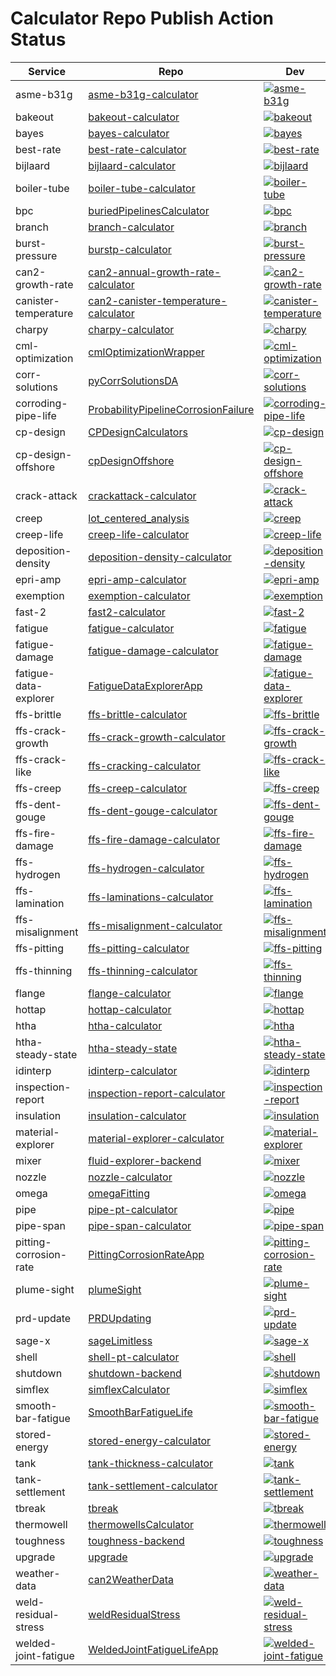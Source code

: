 # Calculator Repo Publish Action Status


| Service | Repo | Dev | Stage | Prod | 
| ------- | ---- | --- | ----- | ---- |
  | asme-b31g | [asme-b31g-calculator](https://github.com/e2grnd/asme-b31g-calculator) | [![asme-b31g](https://github.com/e2grnd/asme-b31g-calculator/actions/workflows/publish.yml/badge.svg?branch=release%2Fdev)](https://github.com/e2grnd/asme-b31g-calculator/actions/workflows/publish.yml) | [![asme-b31g](https://github.com/e2grnd/asme-b31g-calculator/actions/workflows/publish.yml/badge.svg?branch=release%2Fstage)](https://github.com/e2grnd/asme-b31g-calculator/actions/workflows/publish.yml) | [![asme-b31g](https://github.com/e2grnd/asme-b31g-calculator/actions/workflows/publish.yml/badge.svg?branch=release%2Fprod)](https://github.com/e2grnd/asme-b31g-calculator/actions/workflows/publish.yml) | 
| bakeout | [bakeout-calculator](https://github.com/e2grnd/bakeout-calculator) | [![bakeout](https://github.com/e2grnd/bakeout-calculator/actions/workflows/publish.yml/badge.svg?branch=release%2Fdev)](https://github.com/e2grnd/bakeout-calculator/actions/workflows/publish.yml) | [![bakeout](https://github.com/e2grnd/bakeout-calculator/actions/workflows/publish.yml/badge.svg?branch=release%2Fstage)](https://github.com/e2grnd/bakeout-calculator/actions/workflows/publish.yml) | [![bakeout](https://github.com/e2grnd/bakeout-calculator/actions/workflows/publish.yml/badge.svg?branch=release%2Fprod)](https://github.com/e2grnd/bakeout-calculator/actions/workflows/publish.yml) | 
| bayes | [bayes-calculator](https://github.com/e2grnd/bayes-calculator) | [![bayes](https://github.com/e2grnd/bayes-calculator/actions/workflows/publish.yml/badge.svg?branch=release%2Fdev)](https://github.com/e2grnd/bayes-calculator/actions/workflows/publish.yml) | [![bayes](https://github.com/e2grnd/bayes-calculator/actions/workflows/publish.yml/badge.svg?branch=release%2Fstage)](https://github.com/e2grnd/bayes-calculator/actions/workflows/publish.yml) | [![bayes](https://github.com/e2grnd/bayes-calculator/actions/workflows/publish.yml/badge.svg?branch=release%2Fprod)](https://github.com/e2grnd/bayes-calculator/actions/workflows/publish.yml) | 
| best-rate | [best-rate-calculator](https://github.com/e2grnd/best-rate-calculator) | [![best-rate](https://github.com/e2grnd/best-rate-calculator/actions/workflows/publish.yml/badge.svg?branch=release%2Fdev)](https://github.com/e2grnd/best-rate-calculator/actions/workflows/publish.yml) | [![best-rate](https://github.com/e2grnd/best-rate-calculator/actions/workflows/publish.yml/badge.svg?branch=release%2Fstage)](https://github.com/e2grnd/best-rate-calculator/actions/workflows/publish.yml) | [![best-rate](https://github.com/e2grnd/best-rate-calculator/actions/workflows/publish.yml/badge.svg?branch=release%2Fprod)](https://github.com/e2grnd/best-rate-calculator/actions/workflows/publish.yml) | 
| bijlaard | [bijlaard-calculator](https://github.com/e2grnd/bijlaard-calculator) | [![bijlaard](https://github.com/e2grnd/bijlaard-calculator/actions/workflows/publish.yml/badge.svg?branch=release%2Fdev)](https://github.com/e2grnd/bijlaard-calculator/actions/workflows/publish.yml) | [![bijlaard](https://github.com/e2grnd/bijlaard-calculator/actions/workflows/publish.yml/badge.svg?branch=release%2Fstage)](https://github.com/e2grnd/bijlaard-calculator/actions/workflows/publish.yml) | [![bijlaard](https://github.com/e2grnd/bijlaard-calculator/actions/workflows/publish.yml/badge.svg?branch=release%2Fprod)](https://github.com/e2grnd/bijlaard-calculator/actions/workflows/publish.yml) | 
| boiler-tube | [boiler-tube-calculator](https://github.com/e2grnd/boiler-tube-calculator) | [![boiler-tube](https://github.com/e2grnd/boiler-tube-calculator/actions/workflows/publish.yml/badge.svg?branch=release%2Fdev)](https://github.com/e2grnd/boiler-tube-calculator/actions/workflows/publish.yml) | [![boiler-tube](https://github.com/e2grnd/boiler-tube-calculator/actions/workflows/publish.yml/badge.svg?branch=release%2Fstage)](https://github.com/e2grnd/boiler-tube-calculator/actions/workflows/publish.yml) | [![boiler-tube](https://github.com/e2grnd/boiler-tube-calculator/actions/workflows/publish.yml/badge.svg?branch=release%2Fprod)](https://github.com/e2grnd/boiler-tube-calculator/actions/workflows/publish.yml) | 
| bpc | [buriedPipelinesCalculator](https://github.com/e2grnd/buriedPipelinesCalculator) | [![bpc](https://github.com/e2grnd/buriedPipelinesCalculator/actions/workflows/publish.yml/badge.svg?branch=release%2Fdev)](https://github.com/e2grnd/buriedPipelinesCalculator/actions/workflows/publish.yml) | [![bpc](https://github.com/e2grnd/buriedPipelinesCalculator/actions/workflows/publish.yml/badge.svg?branch=release%2Fstage)](https://github.com/e2grnd/buriedPipelinesCalculator/actions/workflows/publish.yml) | [![bpc](https://github.com/e2grnd/buriedPipelinesCalculator/actions/workflows/publish.yml/badge.svg?branch=release%2Fprod)](https://github.com/e2grnd/buriedPipelinesCalculator/actions/workflows/publish.yml) | 
| branch | [branch-calculator](https://github.com/e2grnd/branch-calculator) | [![branch](https://github.com/e2grnd/branch-calculator/actions/workflows/publish.yml/badge.svg?branch=release%2Fdev)](https://github.com/e2grnd/branch-calculator/actions/workflows/publish.yml) | [![branch](https://github.com/e2grnd/branch-calculator/actions/workflows/publish.yml/badge.svg?branch=release%2Fstage)](https://github.com/e2grnd/branch-calculator/actions/workflows/publish.yml) | [![branch](https://github.com/e2grnd/branch-calculator/actions/workflows/publish.yml/badge.svg?branch=release%2Fprod)](https://github.com/e2grnd/branch-calculator/actions/workflows/publish.yml) | 
| burst-pressure | [burstp-calculator](https://github.com/e2grnd/burstp-calculator) | [![burst-pressure](https://github.com/e2grnd/burstp-calculator/actions/workflows/publish.yml/badge.svg?branch=release%2Fdev)](https://github.com/e2grnd/burstp-calculator/actions/workflows/publish.yml) | [![burst-pressure](https://github.com/e2grnd/burstp-calculator/actions/workflows/publish.yml/badge.svg?branch=release%2Fstage)](https://github.com/e2grnd/burstp-calculator/actions/workflows/publish.yml) | [![burst-pressure](https://github.com/e2grnd/burstp-calculator/actions/workflows/publish.yml/badge.svg?branch=release%2Fprod)](https://github.com/e2grnd/burstp-calculator/actions/workflows/publish.yml) | 
| can2-growth-rate | [can2-annual-growth-rate-calculator](https://github.com/e2grnd/can2-annual-growth-rate-calculator) | [![can2-growth-rate](https://github.com/e2grnd/can2-annual-growth-rate-calculator/actions/workflows/publish.yml/badge.svg?branch=release%2Fdev)](https://github.com/e2grnd/can2-annual-growth-rate-calculator/actions/workflows/publish.yml) | [![can2-growth-rate](https://github.com/e2grnd/can2-annual-growth-rate-calculator/actions/workflows/publish.yml/badge.svg?branch=release%2Fstage)](https://github.com/e2grnd/can2-annual-growth-rate-calculator/actions/workflows/publish.yml) | [![can2-growth-rate](https://github.com/e2grnd/can2-annual-growth-rate-calculator/actions/workflows/publish.yml/badge.svg?branch=release%2Fprod)](https://github.com/e2grnd/can2-annual-growth-rate-calculator/actions/workflows/publish.yml) | 
| canister-temperature | [can2-canister-temperature-calculator](https://github.com/e2grnd/can2-canister-temperature-calculator) | [![canister-temperature](https://github.com/e2grnd/can2-canister-temperature-calculator/actions/workflows/publish.yml/badge.svg?branch=release%2Fdev)](https://github.com/e2grnd/can2-canister-temperature-calculator/actions/workflows/publish.yml) | [![canister-temperature](https://github.com/e2grnd/can2-canister-temperature-calculator/actions/workflows/publish.yml/badge.svg?branch=release%2Fstage)](https://github.com/e2grnd/can2-canister-temperature-calculator/actions/workflows/publish.yml) | [![canister-temperature](https://github.com/e2grnd/can2-canister-temperature-calculator/actions/workflows/publish.yml/badge.svg?branch=release%2Fprod)](https://github.com/e2grnd/can2-canister-temperature-calculator/actions/workflows/publish.yml) | 
| charpy | [charpy-calculator](https://github.com/e2grnd/charpy-calculator) | [![charpy](https://github.com/e2grnd/charpy-calculator/actions/workflows/publish.yml/badge.svg?branch=release%2Fdev)](https://github.com/e2grnd/charpy-calculator/actions/workflows/publish.yml) | [![charpy](https://github.com/e2grnd/charpy-calculator/actions/workflows/publish.yml/badge.svg?branch=release%2Fstage)](https://github.com/e2grnd/charpy-calculator/actions/workflows/publish.yml) | [![charpy](https://github.com/e2grnd/charpy-calculator/actions/workflows/publish.yml/badge.svg?branch=release%2Fprod)](https://github.com/e2grnd/charpy-calculator/actions/workflows/publish.yml) | 
| cml-optimization | [cmlOptimizationWrapper](https://github.com/e2grnd/cmlOptimizationWrapper) | [![cml-optimization](https://github.com/e2grnd/cmlOptimizationWrapper/actions/workflows/publish.yml/badge.svg?branch=release%2Fdev)](https://github.com/e2grnd/cmlOptimizationWrapper/actions/workflows/publish.yml) | [![cml-optimization](https://github.com/e2grnd/cmlOptimizationWrapper/actions/workflows/publish.yml/badge.svg?branch=release%2Fstage)](https://github.com/e2grnd/cmlOptimizationWrapper/actions/workflows/publish.yml) | [![cml-optimization](https://github.com/e2grnd/cmlOptimizationWrapper/actions/workflows/publish.yml/badge.svg?branch=release%2Fprod)](https://github.com/e2grnd/cmlOptimizationWrapper/actions/workflows/publish.yml) | 
| corr-solutions | [pyCorrSolutionsDA](https://github.com/e2grnd/pyCorrSolutionsDA) | [![corr-solutions](https://github.com/e2grnd/pyCorrSolutionsDA/actions/workflows/publish.yml/badge.svg?branch=release%2Fdev)](https://github.com/e2grnd/pyCorrSolutionsDA/actions/workflows/publish.yml) | [![corr-solutions](https://github.com/e2grnd/pyCorrSolutionsDA/actions/workflows/publish.yml/badge.svg?branch=release%2Fstage)](https://github.com/e2grnd/pyCorrSolutionsDA/actions/workflows/publish.yml) | [![corr-solutions](https://github.com/e2grnd/pyCorrSolutionsDA/actions/workflows/publish.yml/badge.svg?branch=release%2Fprod)](https://github.com/e2grnd/pyCorrSolutionsDA/actions/workflows/publish.yml) | 
| corroding-pipe-life | [ProbabilityPipelineCorrosionFailure](https://github.com/e2grnd/ProbabilityPipelineCorrosionFailure) | [![corroding-pipe-life](https://github.com/e2grnd/ProbabilityPipelineCorrosionFailure/actions/workflows/publish.yml/badge.svg?branch=release%2Fdev)](https://github.com/e2grnd/ProbabilityPipelineCorrosionFailure/actions/workflows/publish.yml) | [![corroding-pipe-life](https://github.com/e2grnd/ProbabilityPipelineCorrosionFailure/actions/workflows/publish.yml/badge.svg?branch=release%2Fstage)](https://github.com/e2grnd/ProbabilityPipelineCorrosionFailure/actions/workflows/publish.yml) | [![corroding-pipe-life](https://github.com/e2grnd/ProbabilityPipelineCorrosionFailure/actions/workflows/publish.yml/badge.svg?branch=release%2Fprod)](https://github.com/e2grnd/ProbabilityPipelineCorrosionFailure/actions/workflows/publish.yml) | 
| cp-design | [CPDesignCalculators](https://github.com/e2grnd/CPDesignCalculators) | [![cp-design](https://github.com/e2grnd/CPDesignCalculators/actions/workflows/publish.yml/badge.svg?branch=release%2Fdev)](https://github.com/e2grnd/CPDesignCalculators/actions/workflows/publish.yml) | [![cp-design](https://github.com/e2grnd/CPDesignCalculators/actions/workflows/publish.yml/badge.svg?branch=release%2Fstage)](https://github.com/e2grnd/CPDesignCalculators/actions/workflows/publish.yml) | [![cp-design](https://github.com/e2grnd/CPDesignCalculators/actions/workflows/publish.yml/badge.svg?branch=release%2Fprod)](https://github.com/e2grnd/CPDesignCalculators/actions/workflows/publish.yml) | 
| cp-design-offshore | [cpDesignOffshore](https://github.com/e2grnd/cpDesignOffshore) | [![cp-design-offshore](https://github.com/e2grnd/cpDesignOffshore/actions/workflows/publish.yml/badge.svg?branch=release%2Fdev)](https://github.com/e2grnd/cpDesignOffshore/actions/workflows/publish.yml) | [![cp-design-offshore](https://github.com/e2grnd/cpDesignOffshore/actions/workflows/publish.yml/badge.svg?branch=release%2Fstage)](https://github.com/e2grnd/cpDesignOffshore/actions/workflows/publish.yml) | [![cp-design-offshore](https://github.com/e2grnd/cpDesignOffshore/actions/workflows/publish.yml/badge.svg?branch=release%2Fprod)](https://github.com/e2grnd/cpDesignOffshore/actions/workflows/publish.yml) | 
| crack-attack | [crackattack-calculator](https://github.com/e2grnd/crackattack-calculator) | [![crack-attack](https://github.com/e2grnd/crackattack-calculator/actions/workflows/publish.yml/badge.svg?branch=release%2Fdev)](https://github.com/e2grnd/crackattack-calculator/actions/workflows/publish.yml) | [![crack-attack](https://github.com/e2grnd/crackattack-calculator/actions/workflows/publish.yml/badge.svg?branch=release%2Fstage)](https://github.com/e2grnd/crackattack-calculator/actions/workflows/publish.yml) | [![crack-attack](https://github.com/e2grnd/crackattack-calculator/actions/workflows/publish.yml/badge.svg?branch=release%2Fprod)](https://github.com/e2grnd/crackattack-calculator/actions/workflows/publish.yml) | 
| creep | [lot_centered_analysis](https://github.com/e2grnd/lot_centered_analysis) | [![creep](https://github.com/e2grnd/lot_centered_analysis/actions/workflows/publish.yml/badge.svg?branch=release%2Fdev)](https://github.com/e2grnd/lot_centered_analysis/actions/workflows/publish.yml) | [![creep](https://github.com/e2grnd/lot_centered_analysis/actions/workflows/publish.yml/badge.svg?branch=release%2Fstage)](https://github.com/e2grnd/lot_centered_analysis/actions/workflows/publish.yml) | [![creep](https://github.com/e2grnd/lot_centered_analysis/actions/workflows/publish.yml/badge.svg?branch=release%2Fprod)](https://github.com/e2grnd/lot_centered_analysis/actions/workflows/publish.yml) | 
| creep-life | [creep-life-calculator](https://github.com/e2grnd/creep-life-calculator) | [![creep-life](https://github.com/e2grnd/creep-life-calculator/actions/workflows/publish.yml/badge.svg?branch=release%2Fdev)](https://github.com/e2grnd/creep-life-calculator/actions/workflows/publish.yml) | [![creep-life](https://github.com/e2grnd/creep-life-calculator/actions/workflows/publish.yml/badge.svg?branch=release%2Fstage)](https://github.com/e2grnd/creep-life-calculator/actions/workflows/publish.yml) | [![creep-life](https://github.com/e2grnd/creep-life-calculator/actions/workflows/publish.yml/badge.svg?branch=release%2Fprod)](https://github.com/e2grnd/creep-life-calculator/actions/workflows/publish.yml) | 
| deposition-density | [deposition-density-calculator](https://github.com/e2grnd/deposition-density-calculator) | [![deposition-density](https://github.com/e2grnd/deposition-density-calculator/actions/workflows/publish.yml/badge.svg?branch=release%2Fdev)](https://github.com/e2grnd/deposition-density-calculator/actions/workflows/publish.yml) | [![deposition-density](https://github.com/e2grnd/deposition-density-calculator/actions/workflows/publish.yml/badge.svg?branch=release%2Fstage)](https://github.com/e2grnd/deposition-density-calculator/actions/workflows/publish.yml) | [![deposition-density](https://github.com/e2grnd/deposition-density-calculator/actions/workflows/publish.yml/badge.svg?branch=release%2Fprod)](https://github.com/e2grnd/deposition-density-calculator/actions/workflows/publish.yml) | 
| epri-amp | [epri-amp-calculator](https://github.com/e2grnd/epri-amp-calculator) | [![epri-amp](https://github.com/e2grnd/epri-amp-calculator/actions/workflows/publish.yml/badge.svg?branch=release%2Fdev)](https://github.com/e2grnd/epri-amp-calculator/actions/workflows/publish.yml) | [![epri-amp](https://github.com/e2grnd/epri-amp-calculator/actions/workflows/publish.yml/badge.svg?branch=release%2Fstage)](https://github.com/e2grnd/epri-amp-calculator/actions/workflows/publish.yml) | [![epri-amp](https://github.com/e2grnd/epri-amp-calculator/actions/workflows/publish.yml/badge.svg?branch=release%2Fprod)](https://github.com/e2grnd/epri-amp-calculator/actions/workflows/publish.yml) | 
| exemption | [exemption-calculator](https://github.com/e2grnd/exemption-calculator) | [![exemption](https://github.com/e2grnd/exemption-calculator/actions/workflows/publish.yml/badge.svg?branch=release%2Fdev)](https://github.com/e2grnd/exemption-calculator/actions/workflows/publish.yml) | [![exemption](https://github.com/e2grnd/exemption-calculator/actions/workflows/publish.yml/badge.svg?branch=release%2Fstage)](https://github.com/e2grnd/exemption-calculator/actions/workflows/publish.yml) | [![exemption](https://github.com/e2grnd/exemption-calculator/actions/workflows/publish.yml/badge.svg?branch=release%2Fprod)](https://github.com/e2grnd/exemption-calculator/actions/workflows/publish.yml) | 
| fast-2 | [fast2-calculator](https://github.com/e2grnd/fast2-calculator) | [![fast-2](https://github.com/e2grnd/fast2-calculator/actions/workflows/publish.yml/badge.svg?branch=release%2Fdev)](https://github.com/e2grnd/fast2-calculator/actions/workflows/publish.yml) | [![fast-2](https://github.com/e2grnd/fast2-calculator/actions/workflows/publish.yml/badge.svg?branch=release%2Fstage)](https://github.com/e2grnd/fast2-calculator/actions/workflows/publish.yml) | [![fast-2](https://github.com/e2grnd/fast2-calculator/actions/workflows/publish.yml/badge.svg?branch=release%2Fprod)](https://github.com/e2grnd/fast2-calculator/actions/workflows/publish.yml) | 
| fatigue | [fatigue-calculator](https://github.com/e2grnd/fatigue-calculator) | [![fatigue](https://github.com/e2grnd/fatigue-calculator/actions/workflows/publish.yml/badge.svg?branch=release%2Fdev)](https://github.com/e2grnd/fatigue-calculator/actions/workflows/publish.yml) | [![fatigue](https://github.com/e2grnd/fatigue-calculator/actions/workflows/publish.yml/badge.svg?branch=release%2Fstage)](https://github.com/e2grnd/fatigue-calculator/actions/workflows/publish.yml) | [![fatigue](https://github.com/e2grnd/fatigue-calculator/actions/workflows/publish.yml/badge.svg?branch=release%2Fprod)](https://github.com/e2grnd/fatigue-calculator/actions/workflows/publish.yml) | 
| fatigue-damage | [fatigue-damage-calculator](https://github.com/e2grnd/fatigue-damage-calculator) | [![fatigue-damage](https://github.com/e2grnd/fatigue-damage-calculator/actions/workflows/publish.yml/badge.svg?branch=release%2Fdev)](https://github.com/e2grnd/fatigue-damage-calculator/actions/workflows/publish.yml) | [![fatigue-damage](https://github.com/e2grnd/fatigue-damage-calculator/actions/workflows/publish.yml/badge.svg?branch=release%2Fstage)](https://github.com/e2grnd/fatigue-damage-calculator/actions/workflows/publish.yml) | [![fatigue-damage](https://github.com/e2grnd/fatigue-damage-calculator/actions/workflows/publish.yml/badge.svg?branch=release%2Fprod)](https://github.com/e2grnd/fatigue-damage-calculator/actions/workflows/publish.yml) | 
| fatigue-data-explorer | [FatigueDataExplorerApp](https://github.com/e2grnd/FatigueDataExplorerApp) | [![fatigue-data-explorer](https://github.com/e2grnd/FatigueDataExplorerApp/actions/workflows/publish.yml/badge.svg?branch=release%2Fdev)](https://github.com/e2grnd/FatigueDataExplorerApp/actions/workflows/publish.yml) | [![fatigue-data-explorer](https://github.com/e2grnd/FatigueDataExplorerApp/actions/workflows/publish.yml/badge.svg?branch=release%2Fstage)](https://github.com/e2grnd/FatigueDataExplorerApp/actions/workflows/publish.yml) | [![fatigue-data-explorer](https://github.com/e2grnd/FatigueDataExplorerApp/actions/workflows/publish.yml/badge.svg?branch=release%2Fprod)](https://github.com/e2grnd/FatigueDataExplorerApp/actions/workflows/publish.yml) | 
| ffs-brittle | [ffs-brittle-calculator](https://github.com/e2grnd/ffs-brittle-calculator) | [![ffs-brittle](https://github.com/e2grnd/ffs-brittle-calculator/actions/workflows/publish.yml/badge.svg?branch=release%2Fdev)](https://github.com/e2grnd/ffs-brittle-calculator/actions/workflows/publish.yml) | [![ffs-brittle](https://github.com/e2grnd/ffs-brittle-calculator/actions/workflows/publish.yml/badge.svg?branch=release%2Fstage)](https://github.com/e2grnd/ffs-brittle-calculator/actions/workflows/publish.yml) | [![ffs-brittle](https://github.com/e2grnd/ffs-brittle-calculator/actions/workflows/publish.yml/badge.svg?branch=release%2Fprod)](https://github.com/e2grnd/ffs-brittle-calculator/actions/workflows/publish.yml) | 
| ffs-crack-growth | [ffs-crack-growth-calculator](https://github.com/e2grnd/ffs-crack-growth-calculator) | [![ffs-crack-growth](https://github.com/e2grnd/ffs-crack-growth-calculator/actions/workflows/publish.yml/badge.svg?branch=release%2Fdev)](https://github.com/e2grnd/ffs-crack-growth-calculator/actions/workflows/publish.yml) | [![ffs-crack-growth](https://github.com/e2grnd/ffs-crack-growth-calculator/actions/workflows/publish.yml/badge.svg?branch=release%2Fstage)](https://github.com/e2grnd/ffs-crack-growth-calculator/actions/workflows/publish.yml) | [![ffs-crack-growth](https://github.com/e2grnd/ffs-crack-growth-calculator/actions/workflows/publish.yml/badge.svg?branch=release%2Fprod)](https://github.com/e2grnd/ffs-crack-growth-calculator/actions/workflows/publish.yml) | 
| ffs-crack-like | [ffs-cracking-calculator](https://github.com/e2grnd/ffs-cracking-calculator) | [![ffs-crack-like](https://github.com/e2grnd/ffs-cracking-calculator/actions/workflows/publish.yml/badge.svg?branch=release%2Fdev)](https://github.com/e2grnd/ffs-cracking-calculator/actions/workflows/publish.yml) | [![ffs-crack-like](https://github.com/e2grnd/ffs-cracking-calculator/actions/workflows/publish.yml/badge.svg?branch=release%2Fstage)](https://github.com/e2grnd/ffs-cracking-calculator/actions/workflows/publish.yml) | [![ffs-crack-like](https://github.com/e2grnd/ffs-cracking-calculator/actions/workflows/publish.yml/badge.svg?branch=release%2Fprod)](https://github.com/e2grnd/ffs-cracking-calculator/actions/workflows/publish.yml) | 
| ffs-creep | [ffs-creep-calculator](https://github.com/e2grnd/ffs-creep-calculator) | [![ffs-creep](https://github.com/e2grnd/ffs-creep-calculator/actions/workflows/publish.yml/badge.svg?branch=release%2Fdev)](https://github.com/e2grnd/ffs-creep-calculator/actions/workflows/publish.yml) | [![ffs-creep](https://github.com/e2grnd/ffs-creep-calculator/actions/workflows/publish.yml/badge.svg?branch=release%2Fstage)](https://github.com/e2grnd/ffs-creep-calculator/actions/workflows/publish.yml) | [![ffs-creep](https://github.com/e2grnd/ffs-creep-calculator/actions/workflows/publish.yml/badge.svg?branch=release%2Fprod)](https://github.com/e2grnd/ffs-creep-calculator/actions/workflows/publish.yml) | 
| ffs-dent-gouge | [ffs-dent-gouge-calculator](https://github.com/e2grnd/ffs-dent-gouge-calculator) | [![ffs-dent-gouge](https://github.com/e2grnd/ffs-dent-gouge-calculator/actions/workflows/publish.yml/badge.svg?branch=release%2Fdev)](https://github.com/e2grnd/ffs-dent-gouge-calculator/actions/workflows/publish.yml) | [![ffs-dent-gouge](https://github.com/e2grnd/ffs-dent-gouge-calculator/actions/workflows/publish.yml/badge.svg?branch=release%2Fstage)](https://github.com/e2grnd/ffs-dent-gouge-calculator/actions/workflows/publish.yml) | [![ffs-dent-gouge](https://github.com/e2grnd/ffs-dent-gouge-calculator/actions/workflows/publish.yml/badge.svg?branch=release%2Fprod)](https://github.com/e2grnd/ffs-dent-gouge-calculator/actions/workflows/publish.yml) | 
| ffs-fire-damage | [ffs-fire-damage-calculator](https://github.com/e2grnd/ffs-fire-damage-calculator) | [![ffs-fire-damage](https://github.com/e2grnd/ffs-fire-damage-calculator/actions/workflows/publish.yml/badge.svg?branch=release%2Fdev)](https://github.com/e2grnd/ffs-fire-damage-calculator/actions/workflows/publish.yml) | [![ffs-fire-damage](https://github.com/e2grnd/ffs-fire-damage-calculator/actions/workflows/publish.yml/badge.svg?branch=release%2Fstage)](https://github.com/e2grnd/ffs-fire-damage-calculator/actions/workflows/publish.yml) | [![ffs-fire-damage](https://github.com/e2grnd/ffs-fire-damage-calculator/actions/workflows/publish.yml/badge.svg?branch=release%2Fprod)](https://github.com/e2grnd/ffs-fire-damage-calculator/actions/workflows/publish.yml) | 
| ffs-hydrogen | [ffs-hydrogen-calculator](https://github.com/e2grnd/ffs-hydrogen-calculator) | [![ffs-hydrogen](https://github.com/e2grnd/ffs-hydrogen-calculator/actions/workflows/publish.yml/badge.svg?branch=release%2Fdev)](https://github.com/e2grnd/ffs-hydrogen-calculator/actions/workflows/publish.yml) | [![ffs-hydrogen](https://github.com/e2grnd/ffs-hydrogen-calculator/actions/workflows/publish.yml/badge.svg?branch=release%2Fstage)](https://github.com/e2grnd/ffs-hydrogen-calculator/actions/workflows/publish.yml) | [![ffs-hydrogen](https://github.com/e2grnd/ffs-hydrogen-calculator/actions/workflows/publish.yml/badge.svg?branch=release%2Fprod)](https://github.com/e2grnd/ffs-hydrogen-calculator/actions/workflows/publish.yml) | 
| ffs-lamination | [ffs-laminations-calculator](https://github.com/e2grnd/ffs-laminations-calculator) | [![ffs-lamination](https://github.com/e2grnd/ffs-laminations-calculator/actions/workflows/publish.yml/badge.svg?branch=release%2Fdev)](https://github.com/e2grnd/ffs-laminations-calculator/actions/workflows/publish.yml) | [![ffs-lamination](https://github.com/e2grnd/ffs-laminations-calculator/actions/workflows/publish.yml/badge.svg?branch=release%2Fstage)](https://github.com/e2grnd/ffs-laminations-calculator/actions/workflows/publish.yml) | [![ffs-lamination](https://github.com/e2grnd/ffs-laminations-calculator/actions/workflows/publish.yml/badge.svg?branch=release%2Fprod)](https://github.com/e2grnd/ffs-laminations-calculator/actions/workflows/publish.yml) | 
| ffs-misalignment | [ffs-misalignment-calculator](https://github.com/e2grnd/ffs-misalignment-calculator) | [![ffs-misalignment](https://github.com/e2grnd/ffs-misalignment-calculator/actions/workflows/publish.yml/badge.svg?branch=release%2Fdev)](https://github.com/e2grnd/ffs-misalignment-calculator/actions/workflows/publish.yml) | [![ffs-misalignment](https://github.com/e2grnd/ffs-misalignment-calculator/actions/workflows/publish.yml/badge.svg?branch=release%2Fstage)](https://github.com/e2grnd/ffs-misalignment-calculator/actions/workflows/publish.yml) | [![ffs-misalignment](https://github.com/e2grnd/ffs-misalignment-calculator/actions/workflows/publish.yml/badge.svg?branch=release%2Fprod)](https://github.com/e2grnd/ffs-misalignment-calculator/actions/workflows/publish.yml) | 
| ffs-pitting | [ffs-pitting-calculator](https://github.com/e2grnd/ffs-pitting-calculator) | [![ffs-pitting](https://github.com/e2grnd/ffs-pitting-calculator/actions/workflows/publish.yml/badge.svg?branch=release%2Fdev)](https://github.com/e2grnd/ffs-pitting-calculator/actions/workflows/publish.yml) | [![ffs-pitting](https://github.com/e2grnd/ffs-pitting-calculator/actions/workflows/publish.yml/badge.svg?branch=release%2Fstage)](https://github.com/e2grnd/ffs-pitting-calculator/actions/workflows/publish.yml) | [![ffs-pitting](https://github.com/e2grnd/ffs-pitting-calculator/actions/workflows/publish.yml/badge.svg?branch=release%2Fprod)](https://github.com/e2grnd/ffs-pitting-calculator/actions/workflows/publish.yml) | 
| ffs-thinning | [ffs-thinning-calculator](https://github.com/e2grnd/ffs-thinning-calculator) | [![ffs-thinning](https://github.com/e2grnd/ffs-thinning-calculator/actions/workflows/publish.yml/badge.svg?branch=release%2Fdev)](https://github.com/e2grnd/ffs-thinning-calculator/actions/workflows/publish.yml) | [![ffs-thinning](https://github.com/e2grnd/ffs-thinning-calculator/actions/workflows/publish.yml/badge.svg?branch=release%2Fstage)](https://github.com/e2grnd/ffs-thinning-calculator/actions/workflows/publish.yml) | [![ffs-thinning](https://github.com/e2grnd/ffs-thinning-calculator/actions/workflows/publish.yml/badge.svg?branch=release%2Fprod)](https://github.com/e2grnd/ffs-thinning-calculator/actions/workflows/publish.yml) | 
| flange | [flange-calculator](https://github.com/e2grnd/flange-calculator) | [![flange](https://github.com/e2grnd/flange-calculator/actions/workflows/publish.yml/badge.svg?branch=release%2Fdev)](https://github.com/e2grnd/flange-calculator/actions/workflows/publish.yml) | [![flange](https://github.com/e2grnd/flange-calculator/actions/workflows/publish.yml/badge.svg?branch=release%2Fstage)](https://github.com/e2grnd/flange-calculator/actions/workflows/publish.yml) | [![flange](https://github.com/e2grnd/flange-calculator/actions/workflows/publish.yml/badge.svg?branch=release%2Fprod)](https://github.com/e2grnd/flange-calculator/actions/workflows/publish.yml) | 
| hottap | [hottap-calculator](https://github.com/e2grnd/hottap-calculator) | [![hottap](https://github.com/e2grnd/hottap-calculator/actions/workflows/publish.yml/badge.svg?branch=release%2Fdev)](https://github.com/e2grnd/hottap-calculator/actions/workflows/publish.yml) | [![hottap](https://github.com/e2grnd/hottap-calculator/actions/workflows/publish.yml/badge.svg?branch=release%2Fstage)](https://github.com/e2grnd/hottap-calculator/actions/workflows/publish.yml) | [![hottap](https://github.com/e2grnd/hottap-calculator/actions/workflows/publish.yml/badge.svg?branch=release%2Fprod)](https://github.com/e2grnd/hottap-calculator/actions/workflows/publish.yml) | 
| htha | [htha-calculator](https://github.com/e2grnd/htha-calculator) | [![htha](https://github.com/e2grnd/htha-calculator/actions/workflows/publish.yml/badge.svg?branch=release%2Fdev)](https://github.com/e2grnd/htha-calculator/actions/workflows/publish.yml) | [![htha](https://github.com/e2grnd/htha-calculator/actions/workflows/publish.yml/badge.svg?branch=release%2Fstage)](https://github.com/e2grnd/htha-calculator/actions/workflows/publish.yml) | [![htha](https://github.com/e2grnd/htha-calculator/actions/workflows/publish.yml/badge.svg?branch=release%2Fprod)](https://github.com/e2grnd/htha-calculator/actions/workflows/publish.yml) | 
| htha-steady-state | [htha-steady-state](https://github.com/e2grnd/htha-steady-state) | [![htha-steady-state](https://github.com/e2grnd/htha-steady-state/actions/workflows/publish.yml/badge.svg?branch=release%2Fdev)](https://github.com/e2grnd/htha-steady-state/actions/workflows/publish.yml) | [![htha-steady-state](https://github.com/e2grnd/htha-steady-state/actions/workflows/publish.yml/badge.svg?branch=release%2Fstage)](https://github.com/e2grnd/htha-steady-state/actions/workflows/publish.yml) | [![htha-steady-state](https://github.com/e2grnd/htha-steady-state/actions/workflows/publish.yml/badge.svg?branch=release%2Fprod)](https://github.com/e2grnd/htha-steady-state/actions/workflows/publish.yml) | 
| idinterp | [idinterp-calculator](https://github.com/e2grnd/idinterp-calculator) | [![idinterp](https://github.com/e2grnd/idinterp-calculator/actions/workflows/publish.yml/badge.svg?branch=release%2Fdev)](https://github.com/e2grnd/idinterp-calculator/actions/workflows/publish.yml) | [![idinterp](https://github.com/e2grnd/idinterp-calculator/actions/workflows/publish.yml/badge.svg?branch=release%2Fstage)](https://github.com/e2grnd/idinterp-calculator/actions/workflows/publish.yml) | [![idinterp](https://github.com/e2grnd/idinterp-calculator/actions/workflows/publish.yml/badge.svg?branch=release%2Fprod)](https://github.com/e2grnd/idinterp-calculator/actions/workflows/publish.yml) | 
| inspection-report | [inspection-report-calculator](https://github.com/e2grnd/inspection-report-calculator) | [![inspection-report](https://github.com/e2grnd/inspection-report-calculator/actions/workflows/publish.yml/badge.svg?branch=release%2Fdev)](https://github.com/e2grnd/inspection-report-calculator/actions/workflows/publish.yml) | [![inspection-report](https://github.com/e2grnd/inspection-report-calculator/actions/workflows/publish.yml/badge.svg?branch=release%2Fstage)](https://github.com/e2grnd/inspection-report-calculator/actions/workflows/publish.yml) | [![inspection-report](https://github.com/e2grnd/inspection-report-calculator/actions/workflows/publish.yml/badge.svg?branch=release%2Fprod)](https://github.com/e2grnd/inspection-report-calculator/actions/workflows/publish.yml) | 
| insulation | [insulation-calculator](https://github.com/e2grnd/insulation-calculator) | [![insulation](https://github.com/e2grnd/insulation-calculator/actions/workflows/publish.yml/badge.svg?branch=release%2Fdev)](https://github.com/e2grnd/insulation-calculator/actions/workflows/publish.yml) | [![insulation](https://github.com/e2grnd/insulation-calculator/actions/workflows/publish.yml/badge.svg?branch=release%2Fstage)](https://github.com/e2grnd/insulation-calculator/actions/workflows/publish.yml) | [![insulation](https://github.com/e2grnd/insulation-calculator/actions/workflows/publish.yml/badge.svg?branch=release%2Fprod)](https://github.com/e2grnd/insulation-calculator/actions/workflows/publish.yml) | 
| material-explorer | [material-explorer-calculator](https://github.com/e2grnd/material-explorer-calculator) | [![material-explorer](https://github.com/e2grnd/material-explorer-calculator/actions/workflows/publish.yml/badge.svg?branch=release%2Fdev)](https://github.com/e2grnd/material-explorer-calculator/actions/workflows/publish.yml) | [![material-explorer](https://github.com/e2grnd/material-explorer-calculator/actions/workflows/publish.yml/badge.svg?branch=release%2Fstage)](https://github.com/e2grnd/material-explorer-calculator/actions/workflows/publish.yml) | [![material-explorer](https://github.com/e2grnd/material-explorer-calculator/actions/workflows/publish.yml/badge.svg?branch=release%2Fprod)](https://github.com/e2grnd/material-explorer-calculator/actions/workflows/publish.yml) | 
| mixer | [fluid-explorer-backend](https://github.com/e2grnd/fluid-explorer-backend) | [![mixer](https://github.com/e2grnd/fluid-explorer-backend/actions/workflows/publish.yml/badge.svg?branch=release%2Fdev)](https://github.com/e2grnd/fluid-explorer-backend/actions/workflows/publish.yml) | [![mixer](https://github.com/e2grnd/fluid-explorer-backend/actions/workflows/publish.yml/badge.svg?branch=release%2Fstage)](https://github.com/e2grnd/fluid-explorer-backend/actions/workflows/publish.yml) | [![mixer](https://github.com/e2grnd/fluid-explorer-backend/actions/workflows/publish.yml/badge.svg?branch=release%2Fprod)](https://github.com/e2grnd/fluid-explorer-backend/actions/workflows/publish.yml) | 
| nozzle | [nozzle-calculator](https://github.com/e2grnd/nozzle-calculator) | [![nozzle](https://github.com/e2grnd/nozzle-calculator/actions/workflows/publish.yml/badge.svg?branch=release%2Fdev)](https://github.com/e2grnd/nozzle-calculator/actions/workflows/publish.yml) | [![nozzle](https://github.com/e2grnd/nozzle-calculator/actions/workflows/publish.yml/badge.svg?branch=release%2Fstage)](https://github.com/e2grnd/nozzle-calculator/actions/workflows/publish.yml) | [![nozzle](https://github.com/e2grnd/nozzle-calculator/actions/workflows/publish.yml/badge.svg?branch=release%2Fprod)](https://github.com/e2grnd/nozzle-calculator/actions/workflows/publish.yml) | 
| omega | [omegaFitting](https://github.com/e2grnd/omegaFitting) | [![omega](https://github.com/e2grnd/omegaFitting/actions/workflows/publish.yml/badge.svg?branch=release%2Fdev)](https://github.com/e2grnd/omegaFitting/actions/workflows/publish.yml) | [![omega](https://github.com/e2grnd/omegaFitting/actions/workflows/publish.yml/badge.svg?branch=release%2Fstage)](https://github.com/e2grnd/omegaFitting/actions/workflows/publish.yml) | [![omega](https://github.com/e2grnd/omegaFitting/actions/workflows/publish.yml/badge.svg?branch=release%2Fprod)](https://github.com/e2grnd/omegaFitting/actions/workflows/publish.yml) | 
| pipe | [pipe-pt-calculator](https://github.com/e2grnd/pipe-pt-calculator) | [![pipe](https://github.com/e2grnd/pipe-pt-calculator/actions/workflows/publish.yml/badge.svg?branch=release%2Fdev)](https://github.com/e2grnd/pipe-pt-calculator/actions/workflows/publish.yml) | [![pipe](https://github.com/e2grnd/pipe-pt-calculator/actions/workflows/publish.yml/badge.svg?branch=release%2Fstage)](https://github.com/e2grnd/pipe-pt-calculator/actions/workflows/publish.yml) | [![pipe](https://github.com/e2grnd/pipe-pt-calculator/actions/workflows/publish.yml/badge.svg?branch=release%2Fprod)](https://github.com/e2grnd/pipe-pt-calculator/actions/workflows/publish.yml) | 
| pipe-span | [pipe-span-calculator](https://github.com/e2grnd/pipe-span-calculator) | [![pipe-span](https://github.com/e2grnd/pipe-span-calculator/actions/workflows/publish.yml/badge.svg?branch=release%2Fdev)](https://github.com/e2grnd/pipe-span-calculator/actions/workflows/publish.yml) | [![pipe-span](https://github.com/e2grnd/pipe-span-calculator/actions/workflows/publish.yml/badge.svg?branch=release%2Fstage)](https://github.com/e2grnd/pipe-span-calculator/actions/workflows/publish.yml) | [![pipe-span](https://github.com/e2grnd/pipe-span-calculator/actions/workflows/publish.yml/badge.svg?branch=release%2Fprod)](https://github.com/e2grnd/pipe-span-calculator/actions/workflows/publish.yml) | 
| pitting-corrosion-rate | [PittingCorrosionRateApp](https://github.com/e2grnd/PittingCorrosionRateApp) | [![pitting-corrosion-rate](https://github.com/e2grnd/PittingCorrosionRateApp/actions/workflows/publish.yml/badge.svg?branch=release%2Fdev)](https://github.com/e2grnd/PittingCorrosionRateApp/actions/workflows/publish.yml) | [![pitting-corrosion-rate](https://github.com/e2grnd/PittingCorrosionRateApp/actions/workflows/publish.yml/badge.svg?branch=release%2Fstage)](https://github.com/e2grnd/PittingCorrosionRateApp/actions/workflows/publish.yml) | [![pitting-corrosion-rate](https://github.com/e2grnd/PittingCorrosionRateApp/actions/workflows/publish.yml/badge.svg?branch=release%2Fprod)](https://github.com/e2grnd/PittingCorrosionRateApp/actions/workflows/publish.yml) | 
| plume-sight | [plumeSight](https://github.com/e2grnd/plumeSight) | [![plume-sight](https://github.com/e2grnd/plumeSight/actions/workflows/publish.yml/badge.svg?branch=release%2Fdev)](https://github.com/e2grnd/plumeSight/actions/workflows/publish.yml) | [![plume-sight](https://github.com/e2grnd/plumeSight/actions/workflows/publish.yml/badge.svg?branch=release%2Fstage)](https://github.com/e2grnd/plumeSight/actions/workflows/publish.yml) | [![plume-sight](https://github.com/e2grnd/plumeSight/actions/workflows/publish.yml/badge.svg?branch=release%2Fprod)](https://github.com/e2grnd/plumeSight/actions/workflows/publish.yml) | 
| prd-update | [PRDUpdating](https://github.com/e2grnd/PRDUpdating) | [![prd-update](https://github.com/e2grnd/PRDUpdating/actions/workflows/publish.yml/badge.svg?branch=release%2Fdev)](https://github.com/e2grnd/PRDUpdating/actions/workflows/publish.yml) | [![prd-update](https://github.com/e2grnd/PRDUpdating/actions/workflows/publish.yml/badge.svg?branch=release%2Fstage)](https://github.com/e2grnd/PRDUpdating/actions/workflows/publish.yml) | [![prd-update](https://github.com/e2grnd/PRDUpdating/actions/workflows/publish.yml/badge.svg?branch=release%2Fprod)](https://github.com/e2grnd/PRDUpdating/actions/workflows/publish.yml) | 
| sage-x | [sageLimitless](https://github.com/e2grnd/sageLimitless) | [![sage-x](https://github.com/e2grnd/sageLimitless/actions/workflows/publish.yml/badge.svg?branch=release%2Fdev)](https://github.com/e2grnd/sageLimitless/actions/workflows/publish.yml) | [![sage-x](https://github.com/e2grnd/sageLimitless/actions/workflows/publish.yml/badge.svg?branch=release%2Fstage)](https://github.com/e2grnd/sageLimitless/actions/workflows/publish.yml) | [![sage-x](https://github.com/e2grnd/sageLimitless/actions/workflows/publish.yml/badge.svg?branch=release%2Fprod)](https://github.com/e2grnd/sageLimitless/actions/workflows/publish.yml) | 
| shell | [shell-pt-calculator](https://github.com/e2grnd/shell-pt-calculator) | [![shell](https://github.com/e2grnd/shell-pt-calculator/actions/workflows/publish.yml/badge.svg?branch=release%2Fdev)](https://github.com/e2grnd/shell-pt-calculator/actions/workflows/publish.yml) | [![shell](https://github.com/e2grnd/shell-pt-calculator/actions/workflows/publish.yml/badge.svg?branch=release%2Fstage)](https://github.com/e2grnd/shell-pt-calculator/actions/workflows/publish.yml) | [![shell](https://github.com/e2grnd/shell-pt-calculator/actions/workflows/publish.yml/badge.svg?branch=release%2Fprod)](https://github.com/e2grnd/shell-pt-calculator/actions/workflows/publish.yml) | 
| shutdown | [shutdown-backend](https://github.com/e2grnd/shutdown-backend) | [![shutdown](https://github.com/e2grnd/shutdown-backend/actions/workflows/publish.yml/badge.svg?branch=release%2Fdev)](https://github.com/e2grnd/shutdown-backend/actions/workflows/publish.yml) | [![shutdown](https://github.com/e2grnd/shutdown-backend/actions/workflows/publish.yml/badge.svg?branch=release%2Fstage)](https://github.com/e2grnd/shutdown-backend/actions/workflows/publish.yml) | [![shutdown](https://github.com/e2grnd/shutdown-backend/actions/workflows/publish.yml/badge.svg?branch=release%2Fprod)](https://github.com/e2grnd/shutdown-backend/actions/workflows/publish.yml) | 
| simflex | [simflexCalculator](https://github.com/e2grnd/simflexCalculator) | [![simflex](https://github.com/e2grnd/simflexCalculator/actions/workflows/publish.yml/badge.svg?branch=release%2Fdev)](https://github.com/e2grnd/simflexCalculator/actions/workflows/publish.yml) | [![simflex](https://github.com/e2grnd/simflexCalculator/actions/workflows/publish.yml/badge.svg?branch=release%2Fstage)](https://github.com/e2grnd/simflexCalculator/actions/workflows/publish.yml) | [![simflex](https://github.com/e2grnd/simflexCalculator/actions/workflows/publish.yml/badge.svg?branch=release%2Fprod)](https://github.com/e2grnd/simflexCalculator/actions/workflows/publish.yml) | 
| smooth-bar-fatigue | [SmoothBarFatigueLife](https://github.com/e2grnd/SmoothBarFatigueLife) | [![smooth-bar-fatigue](https://github.com/e2grnd/SmoothBarFatigueLife/actions/workflows/publish.yml/badge.svg?branch=release%2Fdev)](https://github.com/e2grnd/SmoothBarFatigueLife/actions/workflows/publish.yml) | [![smooth-bar-fatigue](https://github.com/e2grnd/SmoothBarFatigueLife/actions/workflows/publish.yml/badge.svg?branch=release%2Fstage)](https://github.com/e2grnd/SmoothBarFatigueLife/actions/workflows/publish.yml) | [![smooth-bar-fatigue](https://github.com/e2grnd/SmoothBarFatigueLife/actions/workflows/publish.yml/badge.svg?branch=release%2Fprod)](https://github.com/e2grnd/SmoothBarFatigueLife/actions/workflows/publish.yml) | 
| stored-energy | [stored-energy-calculator](https://github.com/e2grnd/stored-energy-calculator) | [![stored-energy](https://github.com/e2grnd/stored-energy-calculator/actions/workflows/publish.yml/badge.svg?branch=release%2Fdev)](https://github.com/e2grnd/stored-energy-calculator/actions/workflows/publish.yml) | [![stored-energy](https://github.com/e2grnd/stored-energy-calculator/actions/workflows/publish.yml/badge.svg?branch=release%2Fstage)](https://github.com/e2grnd/stored-energy-calculator/actions/workflows/publish.yml) | [![stored-energy](https://github.com/e2grnd/stored-energy-calculator/actions/workflows/publish.yml/badge.svg?branch=release%2Fprod)](https://github.com/e2grnd/stored-energy-calculator/actions/workflows/publish.yml) | 
| tank | [tank-thickness-calculator](https://github.com/e2grnd/tank-thickness-calculator) | [![tank](https://github.com/e2grnd/tank-thickness-calculator/actions/workflows/publish.yml/badge.svg?branch=release%2Fdev)](https://github.com/e2grnd/tank-thickness-calculator/actions/workflows/publish.yml) | [![tank](https://github.com/e2grnd/tank-thickness-calculator/actions/workflows/publish.yml/badge.svg?branch=release%2Fstage)](https://github.com/e2grnd/tank-thickness-calculator/actions/workflows/publish.yml) | [![tank](https://github.com/e2grnd/tank-thickness-calculator/actions/workflows/publish.yml/badge.svg?branch=release%2Fprod)](https://github.com/e2grnd/tank-thickness-calculator/actions/workflows/publish.yml) | 
| tank-settlement | [tank-settlement-calculator](https://github.com/e2grnd/tank-settlement-calculator) | [![tank-settlement](https://github.com/e2grnd/tank-settlement-calculator/actions/workflows/publish.yml/badge.svg?branch=release%2Fdev)](https://github.com/e2grnd/tank-settlement-calculator/actions/workflows/publish.yml) | [![tank-settlement](https://github.com/e2grnd/tank-settlement-calculator/actions/workflows/publish.yml/badge.svg?branch=release%2Fstage)](https://github.com/e2grnd/tank-settlement-calculator/actions/workflows/publish.yml) | [![tank-settlement](https://github.com/e2grnd/tank-settlement-calculator/actions/workflows/publish.yml/badge.svg?branch=release%2Fprod)](https://github.com/e2grnd/tank-settlement-calculator/actions/workflows/publish.yml) | 
| tbreak | [tbreak](https://github.com/e2grnd/tbreak) | [![tbreak](https://github.com/e2grnd/tbreak/actions/workflows/publish.yml/badge.svg?branch=release%2Fdev)](https://github.com/e2grnd/tbreak/actions/workflows/publish.yml) | [![tbreak](https://github.com/e2grnd/tbreak/actions/workflows/publish.yml/badge.svg?branch=release%2Fstage)](https://github.com/e2grnd/tbreak/actions/workflows/publish.yml) | [![tbreak](https://github.com/e2grnd/tbreak/actions/workflows/publish.yml/badge.svg?branch=release%2Fprod)](https://github.com/e2grnd/tbreak/actions/workflows/publish.yml) | 
| thermowell | [thermowellsCalculator](https://github.com/e2grnd/thermowellsCalculator) | [![thermowell](https://github.com/e2grnd/thermowellsCalculator/actions/workflows/publish.yml/badge.svg?branch=release%2Fdev)](https://github.com/e2grnd/thermowellsCalculator/actions/workflows/publish.yml) | [![thermowell](https://github.com/e2grnd/thermowellsCalculator/actions/workflows/publish.yml/badge.svg?branch=release%2Fstage)](https://github.com/e2grnd/thermowellsCalculator/actions/workflows/publish.yml) | [![thermowell](https://github.com/e2grnd/thermowellsCalculator/actions/workflows/publish.yml/badge.svg?branch=release%2Fprod)](https://github.com/e2grnd/thermowellsCalculator/actions/workflows/publish.yml) | 
| toughness | [toughness-backend](https://github.com/e2grnd/toughness-backend) | [![toughness](https://github.com/e2grnd/toughness-backend/actions/workflows/publish.yml/badge.svg?branch=release%2Fdev)](https://github.com/e2grnd/toughness-backend/actions/workflows/publish.yml) | [![toughness](https://github.com/e2grnd/toughness-backend/actions/workflows/publish.yml/badge.svg?branch=release%2Fstage)](https://github.com/e2grnd/toughness-backend/actions/workflows/publish.yml) | [![toughness](https://github.com/e2grnd/toughness-backend/actions/workflows/publish.yml/badge.svg?branch=release%2Fprod)](https://github.com/e2grnd/toughness-backend/actions/workflows/publish.yml) | 
| upgrade | [upgrade](https://github.com/e2grnd/upgrade) | [![upgrade](https://github.com/e2grnd/upgrade/actions/workflows/publish.yml/badge.svg?branch=release%2Fdev)](https://github.com/e2grnd/upgrade/actions/workflows/publish.yml) | [![upgrade](https://github.com/e2grnd/upgrade/actions/workflows/publish.yml/badge.svg?branch=release%2Fstage)](https://github.com/e2grnd/upgrade/actions/workflows/publish.yml) | [![upgrade](https://github.com/e2grnd/upgrade/actions/workflows/publish.yml/badge.svg?branch=release%2Fprod)](https://github.com/e2grnd/upgrade/actions/workflows/publish.yml) | 
| weather-data | [can2WeatherData](https://github.com/e2grnd/can2WeatherData) | [![weather-data](https://github.com/e2grnd/can2WeatherData/actions/workflows/publish.yml/badge.svg?branch=release%2Fdev)](https://github.com/e2grnd/can2WeatherData/actions/workflows/publish.yml) | [![weather-data](https://github.com/e2grnd/can2WeatherData/actions/workflows/publish.yml/badge.svg?branch=release%2Fstage)](https://github.com/e2grnd/can2WeatherData/actions/workflows/publish.yml) | [![weather-data](https://github.com/e2grnd/can2WeatherData/actions/workflows/publish.yml/badge.svg?branch=release%2Fprod)](https://github.com/e2grnd/can2WeatherData/actions/workflows/publish.yml) | 
| weld-residual-stress | [weldResidualStress](https://github.com/e2grnd/weldResidualStress) | [![weld-residual-stress](https://github.com/e2grnd/weldResidualStress/actions/workflows/publish.yml/badge.svg?branch=release%2Fdev)](https://github.com/e2grnd/weldResidualStress/actions/workflows/publish.yml) | [![weld-residual-stress](https://github.com/e2grnd/weldResidualStress/actions/workflows/publish.yml/badge.svg?branch=release%2Fstage)](https://github.com/e2grnd/weldResidualStress/actions/workflows/publish.yml) | [![weld-residual-stress](https://github.com/e2grnd/weldResidualStress/actions/workflows/publish.yml/badge.svg?branch=release%2Fprod)](https://github.com/e2grnd/weldResidualStress/actions/workflows/publish.yml) | 
| welded-joint-fatigue | [WeldedJointFatigueLifeApp](https://github.com/e2grnd/WeldedJointFatigueLifeApp) | [![welded-joint-fatigue](https://github.com/e2grnd/WeldedJointFatigueLifeApp/actions/workflows/publish.yml/badge.svg?branch=release%2Fdev)](https://github.com/e2grnd/WeldedJointFatigueLifeApp/actions/workflows/publish.yml) | [![welded-joint-fatigue](https://github.com/e2grnd/WeldedJointFatigueLifeApp/actions/workflows/publish.yml/badge.svg?branch=release%2Fstage)](https://github.com/e2grnd/WeldedJointFatigueLifeApp/actions/workflows/publish.yml) | [![welded-joint-fatigue](https://github.com/e2grnd/WeldedJointFatigueLifeApp/actions/workflows/publish.yml/badge.svg?branch=release%2Fprod)](https://github.com/e2grnd/WeldedJointFatigueLifeApp/actions/workflows/publish.yml) | 
